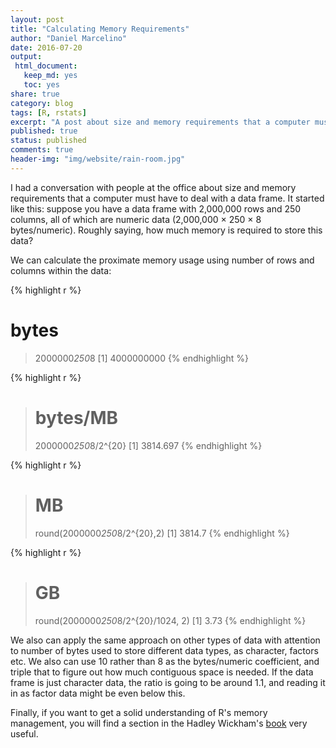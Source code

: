```yaml
---
layout: post
title: "Calculating Memory Requirements"
author: "Daniel Marcelino"
date: 2016-07-20
output:
 html_document: 
   keep_md: yes
   toc: yes
share: true
category: blog
tags: [R, rstats]
excerpt: "A post about size and memory requirements that a computer must have to deal with a data frame."
published: true
status: published
comments: true
header-img: "img/website/rain-room.jpg"
---
```



I had a conversation with people at the office about size and memory requirements that a computer must have to deal with a data frame. It started like this: suppose you have a data frame with 2,000,000 rows and 250 columns, all of which are numeric data  (2,000,000 × 250 × 8 bytes/numeric). Roughly saying, how much memory is required to store this data?

We can calculate the proximate memory usage using number of rows and columns within the data:

{% highlight r %}
# bytes
> 2000000*250*8 
[1] 4000000000
{% endhighlight %}



{% highlight r %}
> # bytes/MB
> 2000000*250*8/2^{20}
[1] 3814.697
{% endhighlight %}


{% highlight r %}
> # MB
> round(2000000*250*8/2^{20},2)
[1] 3814.7
{% endhighlight %}


{% highlight r %}
> # GB
> round(2000000*250*8/2^{20}/1024, 2)
[1] 3.73
{% endhighlight %}

We also can apply the same approach on other types of data with attention to number of bytes used to store different data types, as character, factors etc. We also can use 10 rather than 8 as the bytes/numeric coefficient, and triple that to figure out how much contiguous space is needed. If the data frame is just character data, the ratio is going to be around 1.1, and reading it in as factor data might be even below this. 

Finally, if you want to get a solid understanding of R's memory management, you will find a section in the Hadley Wickham's [book](http://adv-r.had.co.nz/memory.html) very useful.
